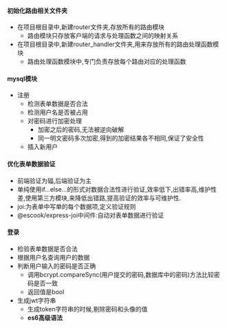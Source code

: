 #### 初始化路由相关文件夹

- 在项目根目录中,新建router文件夹,存放所有的路由模块
  - 路由模块只存放客户端的请求与处理函数之间的映射关系
- 在项目根目录中,新建router_handler文件夹,用来存放所有的路由处理函数模块
  - 路由处理函数模块中,专门负责存放每个路由对应的处理函数



#### mysql模块

- 注册
  - 检测表单数据是否合法
  - 检测用户名是否被占用
  - 对密码进行加密处理
    - 加密之后的密码,无法被逆向破解
    - 同一明文密码多次加密,得到的加密结果各不相同,保证了安全性
  - 插入新用户



#### 优化表单数据验证

- 前端验证为辐,后端验证为主
- 单纯使用if...else...的形式对数据合法性进行验证,效率低下,出错率高,维护性差,使用第三方模块,来降低出错路,提高验证的效率与可维护性.
- joi:为表单中写单的每个数据项,定义验证规则
- @escook/express-joi中间件:自动对表单数据进行验证

#### 登录

- 检验表单数据是否合法
- 根据用户名查询用户的数据
- 判断用户输入的密码是否正确
  - 调用bcrypt.compareSync(用户提交的密码,数据库中的密码)方法比较密码是否一致
  - 返回值是bool
- 生成jwt字符串
  - 生成token字符串的时候,剔除密码和头像的值
  - **es6高级语法**

